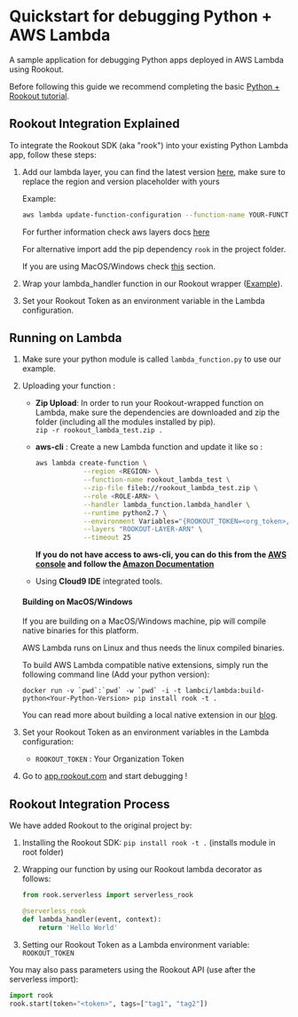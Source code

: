 # Quickstart for debugging Python + AWS Lambda

A sample application for debugging Python apps deployed in AWS Lambda using Rookout.


Before following this guide we recommend completing the basic [Python + Rookout tutorial](https://github.com/Rookout/tutorial-python).

## Rookout Integration Explained

To integrate the Rookout SDK (aka "rook") into your existing Python Lambda app, follow these steps:

1. Add our lambda layer, you can find the latest version [here](https://docs.rookout.com/docs/sdk-digests.html), make sure to replace the region and version placeholder with yours  
    
    Example:
    ```bash
    aws lambda update-function-configuration --function-name YOUR-FUNCTION-NAME --layer arn:aws:lambda:us-east-1:032275105219:layer:rookout_python27_v_0_1_66_1:1
    ```
    
    For further information check aws layers docs [here](https://docs.aws.amazon.com/lambda/latest/dg/configuration-layers.html)
    
    For alternative import add the pip dependency `rook` in the project folder.
    
    If you are using MacOS/Windows check [this](#building-on-macoswindows) section.

1. Wrap your lambda_handler function in our Rookout wrapper ([Example](#rookout-integration-process)).

1. Set your Rookout Token as an environment variable in the Lambda configuration.

## Running on Lambda
1. Make sure your python module is called `lambda_function.py` to use our example.

1. Uploading your function : 
    - **Zip Upload**: In order to run your Rookout-wrapped function on Lambda, make sure the dependencies are downloaded and zip
    the folder (including all the modules installed by pip).  
    `zip -r rookout_lambda_test.zip .`

    - **aws-cli** : Create a new Lambda function and update it like so :
        ```bash
        aws lambda create-function \
                    --region <REGION> \
                    --function-name rookout_lambda_test \
                    --zip-file fileb://rookout_lambda_test.zip \
                    --role <ROLE-ARN> \
                    --handler lambda_function.lambda_handler \
                    --runtime python2.7 \
                    --environment Variables="{ROOKOUT_TOKEN=<org_token>,ROOKOUT_ROOK_TAGS=lambda}" \
                    --layers "ROOKOUT-LAYER-ARN" \
                    --timeout 25
      ```
        **If you do not have access to aws-cli, you can do this from the [AWS console](https://console.aws.amazon.com/lambda/home/functions) and follow the [Amazon Documentation](https://docs.aws.amazon.com/lambda/latest/dg/get-started-create-function.html)**

    - Using **Cloud9 IDE** integrated tools.

    #### Building on MacOS/Windows
    If you are building on a MacOS/Windows machine, pip will compile native binaries for this platform. 
    
    AWS Lambda runs on Linux and thus needs the linux compiled binaries. 
    
    To build AWS Lambda compatible native extensions, simply run the following command line (Add your python version):
    ```
    docker run -v `pwd`:`pwd` -w `pwd` -i -t lambci/lambda:build-python<Your-Python-Version> pip install rook -t .
    ``` 
    
    
    You can read more about building a local native extension in our [blog](https://www.rookout.com/3_min_hack_for_building_local_native_extensions/).

1. Set your Rookout Token as an environment variables in the Lambda configuration:
    - `ROOKOUT_TOKEN` : Your Organization Token

1. Go to [app.rookout.com](https://app.rookout.com) and start debugging !

## Rookout Integration Process

We have added Rookout to the original project by:
1. Installing the Rookout SDK: `pip install rook -t .` (installs module in root folder)

1. Wrapping our function by using our Rookout lambda decorator as follows:
    ```python
    from rook.serverless import serverless_rook

    @serverless_rook
    def lambda_handler(event, context):
        return 'Hello World'
    ```
    
1. Setting our Rookout Token as a Lambda environment variable: `ROOKOUT_TOKEN`

You may also pass parameters using the Rookout API (use after the serverless import):

```python
import rook
rook.start(token="<token>", tags=["tag1", "tag2"])
```

[Python + Rookout]: https://docs.rookout.com/docs/sdk-setup.html
